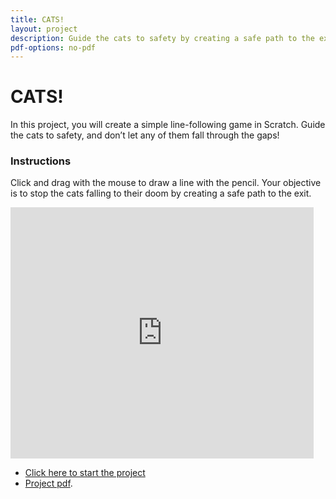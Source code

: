 ```yaml
---
title: CATS!
layout: project
description: Guide the cats to safety by creating a safe path to the exit.
pdf-options: no-pdf
---
```


# CATS!

In this project, you will create a simple line-following game in Scratch. Guide the cats to safety, and don’t let any of them fall through the gaps!

### Instructions

Click and drag with the mouse to draw a line with the pencil. Your objective is to stop the cats falling to their doom by creating a safe path to the exit.

<div class="scratch-preview">
  <iframe allowtransparency="true" width="485" height="402" src="https://scratch.mit.edu/projects/embed/59279346/?autostart=false" frameborder="0"></iframe>
</div>

+ [Click here to start the project](https://projects.raspberrypi.org/en/projects/cats)
+ [Project pdf](cats.pdf).
